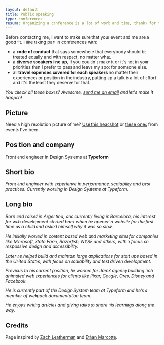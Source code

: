 ```yaml
---
layout: default
title: Public speaking
type: conferences
resume: Organizing a conference is a lot of work and time, thanks for thinking about making me part of it. 
---
```


Before contacting me, I want to make sure that your event and me are a good fit. I like taking part in conferences with:

- a **code of conduct** that says somewhere that everybody should be treated equally and with respect, no matter what.
- a **diverse speakers line up**, if you couldn't make it or it's not in your priorities then I prefer to pass and leave my spot for someone else.
- all **travel expenses covered for each speakers** no matter their experiences or position in the industry, putting up a talk is a lot of effort and it's the least they deserve for that. 

_You check all these boxes? Awesome, [send me an email](mailto:jmenichelli@gmail.com) and let's make it happen!_

## Picture

Need a high resolution picture of me? [Use this headshot][headshot] or [these ones][photos] from events I've been.

## Position and company

Front end engineer in Design Systems at **Typeform**.

## Short bio

_Front end engineer with experience in performance, scalability and best practices. Currently working in Design Systems at&nbsp;Typeform._

## Long bio

_Born and raised in Argentina, and currently living in Barcelona, his interest for web development started back when he opened a website for the first time as a child and asked himself why it was so slow._

_He initially worked in content based web and marketing sites for companies like Microsoft, State Farm, Razorfish, NYSE and others, with a focus on responsive design and accessibility._

_Later he helped build and maintain large applications for start ups based in the United States, with focus on scalability and test driven development._

_Previous to his current position, he worked for Jam3 agency building rich animated web experiences for clients like Pixar, Google, Oreo, Disney and Facebook._

_He is currently part of the Design System team at Typeform and he’s a member of webpack documentation team._

_He enjoys writing articles and giving talks to share his learnings along the way._

## Credits

Page inspired by [Zach Leatherman][zach] and&nbsp;[Ethan Marcotte][ethan].

[headshot]: https://drive.google.com/file/d/1h6a6c1zy2P8H3fzzj-0e-MfUPhSmmb7o/view?usp=sharing
[photos]: https://drive.google.com/drive/folders/1L4YIXpti6yPsO46DNDBENkJhTpmlBSjn?usp=sharing
[zach]: https://www.zachleat.com/web/speaking/inquiries/
[ethan]: https://ethanmarcotte.com/wrote/my-questions-for-event-organizers/